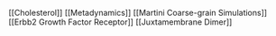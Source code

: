 [[Cholesterol]]
[[Metadynamics]]
[[Martini Coarse-grain Simulations]]
[[Erbb2 Growth Factor Receptor]]
[[Juxtamembrane Dimer]]
